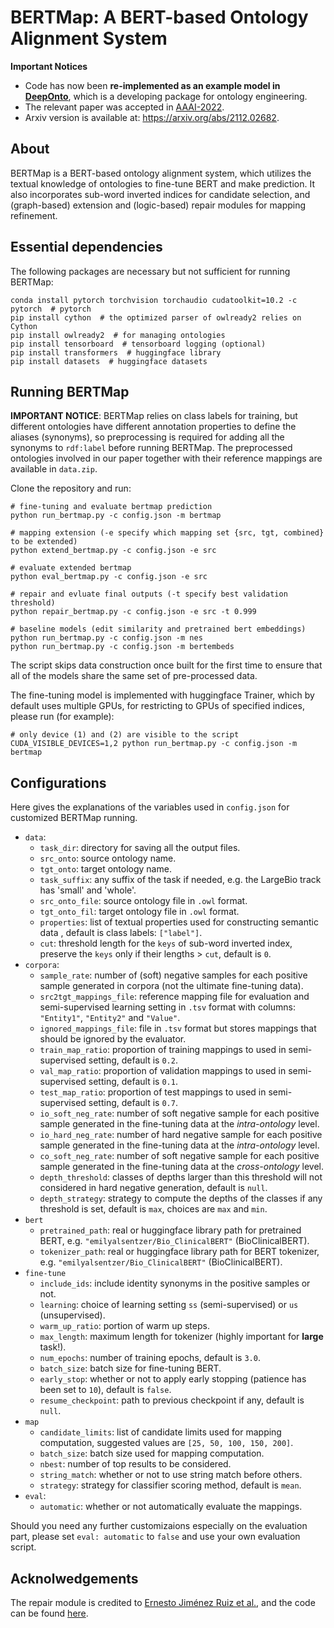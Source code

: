 # BERTMap: A BERT-based Ontology Alignment System

**Important Notices**
- Code has now been **re-implemented as an example model in [DeepOnto](https://github.com/KRR-Oxford/DeepOnto)**, which is a developing package for ontology engineering.
- The relevant paper was accepted in [AAAI-2022](https://aaai.org/Conferences/AAAI-22/).
- Arxiv version is available at: https://arxiv.org/abs/2112.02682.


## About

BERTMap is a BERT-based ontology alignment system, which utilizes the textual knowledge of ontologies to fine-tune BERT and make prediction. It also incorporates sub-word inverted indices for candidate selection, and (graph-based) extension and (logic-based) repair modules for mapping refinement.

## Essential dependencies
The following packages are necessary but not sufficient for running BERTMap:
 ```
 conda install pytorch torchvision torchaudio cudatoolkit=10.2 -c pytorch  # pytorch
 pip install cython  # the optimized parser of owlready2 relies on Cython
 pip install owlready2  # for managing ontologies
 pip install tensorboard  # tensorboard logging (optional)
 pip install transformers  # huggingface library
 pip install datasets  # huggingface datasets
 ```

## Running BERTMap

**IMPORTANT NOTICE**: BERTMap relies on class labels for training, but different ontologies have different annotation properties to define the aliases (synonyms), so preprocessing is required for adding all the synonyms to ``rdf:label`` before running BERTMap. The preprocessed ontologies involved in our paper together with their reference mappings are available in ``data.zip``.

Clone the repository and run:
```
# fine-tuning and evaluate bertmap prediction 
python run_bertmap.py -c config.json -m bertmap

# mapping extension (-e specify which mapping set {src, tgt, combined} to be extended)
python extend_bertmap.py -c config.json -e src

# evaluate extended bertmap 
python eval_bertmap.py -c config.json -e src

# repair and evluate final outputs (-t specify best validation threshold)
python repair_bertmap.py -c config.json -e src -t 0.999

# baseline models (edit similarity and pretrained bert embeddings)
python run_bertmap.py -c config.json -m nes
python run_bertmap.py -c config.json -m bertembeds
```
The script skips data construction once built for the first time to ensure that all of the models 
share the same set of pre-processed data. 

The fine-tuning model is implemented with huggingface Trainer, which by default uses multiple GPUs, 
for restricting to GPUs of specified indices, please run (for example):
```
# only device (1) and (2) are visible to the script
CUDA_VISIBLE_DEVICES=1,2 python run_bertmap.py -c config.json -m bertmap 
```

## Configurations
Here gives the explanations of the variables used in `config.json` for customized BERTMap running.

- `data`:
  - ``task_dir``: directory for saving all the output files.
  - ``src_onto``: source ontology name.
  - ``tgt_onto``: target ontology name.
  - ``task_suffix``: any suffix of the task if needed, e.g. the LargeBio track has 'small' and 'whole'.
  - ``src_onto_file``: source ontology file in ``.owl`` format.
  - ``tgt_onto_fil``: target ontology file in ``.owl`` format.
  - ``properties``: list of textual properties used for constructing semantic data , default is class labels: ``["label"]``.
  - ``cut``: threshold length for the ``keys`` of sub-word inverted index, preserve the ``keys`` only if their lengths > ``cut``, default is ``0``.
- `corpora`:
  - `sample_rate`: number of (soft) negative samples for each positive sample generated in corpora (not the ultimate fine-tuning data). 
  - `src2tgt_mappings_file`: reference mapping file for evaluation and semi-supervised learning setting in `.tsv` format with columns: ``"Entity1"``, ``"Entity2"`` and ``"Value"``.
  - ``ignored_mappings_file``: file in `.tsv` format but stores mappings that should be ignored by the evaluator.
  - `train_map_ratio`: proportion of training mappings to used in semi-supervised setting, default is ``0.2``.
  - `val_map_ratio`: proportion of validation mappings to used in semi-supervised setting, default is ``0.1``.
  - `test_map_ratio`: proportion of test mappings to used in semi-supervised setting, default is ``0.7``.
  - `io_soft_neg_rate`: number of soft negative sample for each positive sample generated in the fine-tuning data at the *intra-ontology* level.
  - `io_hard_neg_rate`: number of hard negative sample for each positive sample generated in the fine-tuning data at the *intra-ontology* level.
  - `co_soft_neg_rate`: number of soft negative sample for each positive sample generated in the fine-tuning data at the *cross-ontology* level.
  - `depth_threshold`: classes of depths larger than this threshold will not considered in hard negative generation, default is `null`.
  - `depth_strategy`: strategy to compute the depths of the classes if any threshold is set, default is `max`, choices are `max` and `min`.
- `bert`
  - `pretrained_path`: real or huggingface library path for pretrained BERT, e.g. `"emilyalsentzer/Bio_ClinicalBERT"` (BioClinicalBERT).
  - `tokenizer_path`: real or huggingface library path for BERT tokenizer, e.g. `"emilyalsentzer/Bio_ClinicalBERT"` (BioClinicalBERT).
- `fine-tune`
  - `include_ids`: include identity synonyms in the positive samples or not.
  - `learning`: choice of learning setting `ss` (semi-supervised) or `us` (unsupervised).
  - `warm_up_ratio`: portion of warm up steps.
  - `max_length`: maximum length for tokenizer (highly important for **large** task!).
  - `num_epochs`: number of training epochs, default is `3.0`.
  - `batch_size`: batch size for fine-tuning BERT.
  - `early_stop`: whether or not to apply early stopping (patience has been set to `10`), default is `false`.
  - `resume_checkpoint`: path to previous checkpoint if any, default is `null`.
- `map`
  - `candidate_limits`: list of candidate limits used for mapping computation, suggested values are `[25, 50, 100, 150, 200]`.
  - `batch_size`: batch size used for mapping computation.
  - `nbest`: number of top results to be considered.
  - `string_match`: whether or not to use string match before others.
  - `strategy`: strategy for classifier scoring method, default is `mean`.
- `eval`: 
  - `automatic`: whether or not automatically evaluate the mappings.

Should you need any further customizaions especially on the evaluation part, please set `eval: automatic` to `false` and use your own evaluation script.

## Acknolwedgements

The repair module is credited to [Ernesto Jiménez Ruiz et al.](http://www.cs.ox.ac.uk/isg/projects/LogMap/papers/paper_ISWC2011.pdf), and the code can be found [here](https://github.com/ernestojimenezruiz/logmap-matcher).

